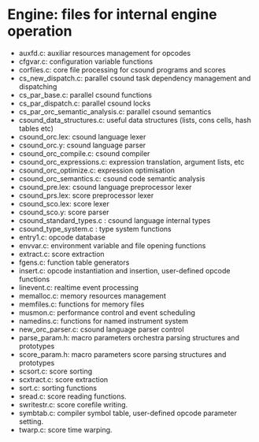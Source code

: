 Engine: files for internal engine operation
================================

* auxfd.c: auxiliar resources management for opcodes
* cfgvar.c: configuration variable functions
* corfiles.c: core file processing for csound programs and scores
* cs_new_dispatch.c: parallel csound task dependency management and dispatching
* cs_par_base.c: parallel csound functions
* cs_par_dispatch.c: parallel csound locks
* cs_par_orc_semantic_analysis.c: parallel csound semantics
* csound_data_structures.c: useful data structures (lists, cons cells, hash tables etc)
* csound_orc.lex: csound language lexer
* csound_orc.y: csound language parser
* csound_orc_compile.c: csound compiler
* csound_orc_expressions.c: expression translation, argument lists, etc
* csound_orc_optimize.c: expression optimisation
* csound_orc_semantics.c: csound code semantic analysis
* csound_pre.lex: csound language preprocessor lexer
* csound_prs.lex: score preprocessor lexer
* csound_sco.lex: score lexer
* csound_sco.y: score parser
* csound_standard_types.c : csound language internal types
* csound_type_system.c : type system functions
* entry1.c: opcode database
* envvar.c: environment variable and file opening functions
* extract.c: score extraction
* fgens.c: function table generators
* insert.c: opcode instantiation and insertion, user-defined opcode functions
* linevent.c: realtime event processing
* memalloc.c: memory resources management
* memfiles.c: functions for memory files
* musmon.c: performance control and event scheduling
* namedins.c: functions for named instrument system
* new_orc_parser.c: csound language parser control
* parse_param.h: macro parameters orchestra parsing structures and prototypes
* score_param.h: macro parameters score parsing structures and prototypes
* scsort.c: score sorting
* scxtract.c: score extraction
* sort.c: sorting functions
* sread.c: score reading functions.
* swritestr.c: score corefile writing.
* symbtab.c: compiler symbol table, user-defined opcode parameter setting.
* twarp.c: score time warping.
